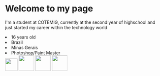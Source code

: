 # Welcome to my page

 I'm a student at COTEMIG, currently at the second year of highschool and just started my career within the technology world
 
  <div>
   <li> 16 years old
   <li> Brazil
   <li> Minas Gerais
   <li> Photoshop/Paint Master 
   </div>
 
 <div>
   <img height='40em' src='https://cdn.worldvectorlogo.com/logos/c--4.svg'>
   <img height='50em' src='https://cdn.worldvectorlogo.com/logos/adobe-photoshop-cs6.svg'>
   <img height='50em' src='https://cdn.worldvectorlogo.com/logos/visual-studio-code-1.svg'>
   <img height='50em' src='https://cdn.worldvectorlogo.com/logos/logo-javascript.svg'>
 </div>
   
   
